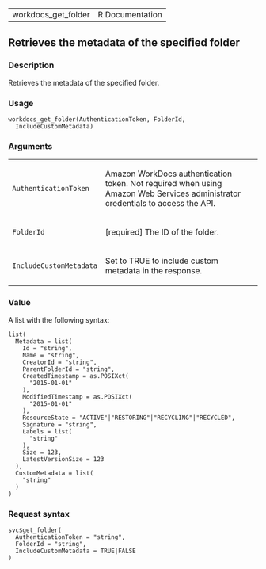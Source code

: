 <table style="width: 100%;">
<tbody>
<tr class="odd">
<td>workdocs_get_folder</td>
<td style="text-align: right;">R Documentation</td>
</tr>
</tbody>
</table>

## Retrieves the metadata of the specified folder

### Description

Retrieves the metadata of the specified folder.

### Usage

    workdocs_get_folder(AuthenticationToken, FolderId,
      IncludeCustomMetadata)

### Arguments

<table>
<colgroup>
<col style="width: 35%" />
<col style="width: 65%" />
</colgroup>
<tbody>
<tr class="odd">
<td><code
id="workdocs_get_folder_:_AuthenticationToken">AuthenticationToken</code></td>
<td><p>Amazon WorkDocs authentication token. Not required when using
Amazon Web Services administrator credentials to access the
API.</p></td>
</tr>
<tr class="even">
<td><code id="workdocs_get_folder_:_FolderId">FolderId</code></td>
<td><p>[required] The ID of the folder.</p></td>
</tr>
<tr class="odd">
<td><code
id="workdocs_get_folder_:_IncludeCustomMetadata">IncludeCustomMetadata</code></td>
<td><p>Set to TRUE to include custom metadata in the response.</p></td>
</tr>
</tbody>
</table>

### Value

A list with the following syntax:

    list(
      Metadata = list(
        Id = "string",
        Name = "string",
        CreatorId = "string",
        ParentFolderId = "string",
        CreatedTimestamp = as.POSIXct(
          "2015-01-01"
        ),
        ModifiedTimestamp = as.POSIXct(
          "2015-01-01"
        ),
        ResourceState = "ACTIVE"|"RESTORING"|"RECYCLING"|"RECYCLED",
        Signature = "string",
        Labels = list(
          "string"
        ),
        Size = 123,
        LatestVersionSize = 123
      ),
      CustomMetadata = list(
        "string"
      )
    )

### Request syntax

    svc$get_folder(
      AuthenticationToken = "string",
      FolderId = "string",
      IncludeCustomMetadata = TRUE|FALSE
    )
